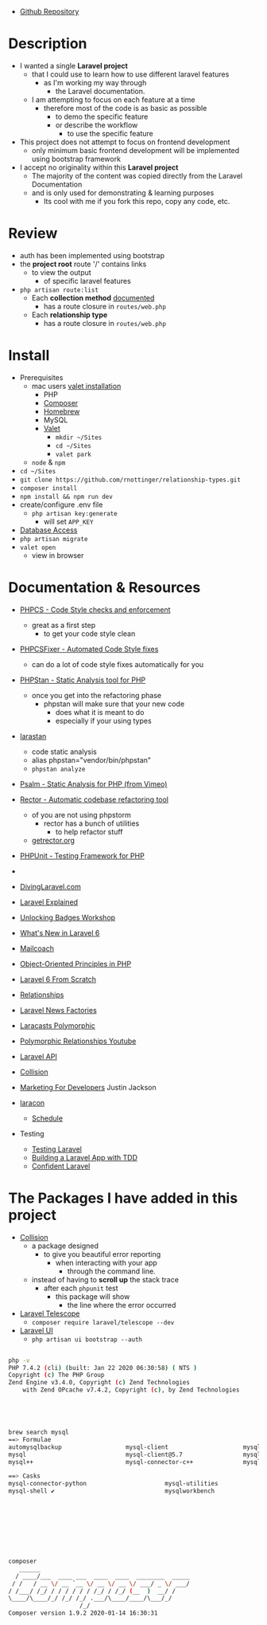 - [Github Repository](https://github.com/rnottinger/relationship-types)

# Description

- I wanted a single **Laravel project** 
	+ that I could use to learn how to use different laravel features 
		* as I'm working my way through 
			- the Laravel documentation.
	+ I am attempting to focus on each feature at a time
		* therefore most of the code is as basic as possible 
			- to demo the specific feature
			- or describe the workflow 
				+ to use the specific feature
- This project does not attempt to focus on frontend development
	+ only minimum basic frontend development will be implemented using bootstrap framework 
- I accept no originality within this **Laravel project**
	+ The majority of the content was copied directly from the Laravel Documentation
	+ and is only used for demonstrating & learning purposes 
		* Its cool with me if you fork this repo, copy any code, etc. 

# Review

- auth has been implemented using bootstrap
- the **project root** route '/' contains links 
	+ to view the output 
		* of specific laravel features
- `php artisan route:list`
	+ Each **collection method** [documented](https://laravel.com/docs/master/collections) 
		* has a route closure in `routes/web.php`
	+ Each **relationship type** 
		* has a route closure in `routes/web.php`

# Install

- Prerequisites 
	+ mac users [valet installation](https://laravel.com/docs/6.x/valet#installation)
		- PHP
		- [Composer](https://getcomposer.org/)
		- [Homebrew](https://brew.sh/)
		- MySQL
		- [Valet](https://laravel.com/docs/6.x/valet)
			+ `mkdir ~/Sites`
			+ `cd ~/Sites`
			+ `valet park`
	+ `node` & `npm`
- `cd ~/Sites`
- `git clone https://github.com/rnottinger/relationship-types.git`
- `composer install`
- `npm install && npm run dev`
- create/configure .env file
	+ `php artisan key:generate`
		* will set `APP_KEY`
- [Database Access](https://laracasts.com/series/laravel-6-from-scratch)
- `php artisan migrate`
- `valet open`
	+ view in browser

# Documentation & Resources

- [PHPCS - Code Style checks and enforcement](https://github.com/squizlabs/PHP_CodeSniffer)
	+ great as a first step 
		* to get your code style clean
- [PHPCSFixer - Automated Code Style fixes](https://cs.symfony.com)
	+ can do a lot of code style fixes automatically for you
- [PHPStan - Static Analysis tool for PHP](https://github.com/phpstan/phpstan)
 	+ once you get into the refactoring phase
		* phpstan will make sure that your new code
			- does what it is meant to do 
			- especially if your using types
- [larastan](https://github.com/nunomaduro/larastan)
	+ code static analysis
	+ alias phpstan="vendor/bin/phpstan"
	+ `phpstan analyze`
- [Psalm - Static Analysis for PHP (from Vimeo)](https://psalm.dev)

- [Rector - Automatic codebase refactoring tool](https://github.com/rectorphp/rector)
	+ of you are not using phpstorm
		* rector has a bunch of utilities
			- to help refactor stuff
	+ [getrector.org](https://getrector.org/)
- [PHPUnit - Testing Framework for PHP](https://phpunit.de)
-
- [DivingLaravel.com](https://divinglaravel.com/)
- [Laravel Explained](https://laracasts.com/series/laravel-explained)
- [Unlocking Badges Workshop](https://laracasts.com/series/unlocking-badges-workshop)
- [What's New in Laravel 6](https://laracasts.com/series/whats-new-in-laravel-6)
- [Mailcoach](https://mailcoach.app)
- [Object-Oriented Principles in PHP](https://laracasts.com/series/object-oriented-principles-in-php)
- [Laravel 6 From Scratch](https://laracasts.com/series/laravel-6-from-scratch)
- [Relationships](https://laravel.com/docs/master/eloquent-relationships)
- [Laravel News Factories](https://laravel-news.com/learn-to-use-model-factories-in-laravel-5-1)
- [Laracasts Polymorphic](https://laracasts.com/lessons/polymorphic-huh)
- [Polymorphic Relationships Youtube](https://www.youtube.com/watch?v=C7T1689IvPQ)
- [Laravel API](https://laravel.com/api/master/index.html)
- [Collision](https://laravel-news.com/using-the-collision-phpunit-listener-with-laravel)

- [Marketing For Developers](https://devmarketing.xyz/) Justin Jackson
- [laracon](https://laracon.net/)
	+ [Schedule](https://laracon.net/#time-table)
- Testing
	+ [Testing Laravel](https://laracasts.com/series/phpunit-testing-in-laravel)
	+ [Building a Laravel App with TDD](https://laracasts.com/series/build-a-laravel-app-with-tdd)
	+ [Confident Laravel](https://confidentlaravel.com/)

# The Packages I have added in this project

- [Collision](https://github.com/nunomaduro/collision#phpunit-adapter)
	+ a package designed 
		* to give you beautiful error reporting 
			- when interacting with your app 
				+ through the command line.
	+ instead of having to **scroll up** the stack trace 
		* after each `phpunit` test
			- this package will show 
				+ the line where the error occurred
- [Laravel Telescope](https://laravel.com/docs/6.x/telescope)
	+ `composer require laravel/telescope --dev`
- [Laravel UI](https://laravel.com/docs/6.x/frontend)
	+ `php artisan ui bootstrap --auth`

```bash

php -v
PHP 7.4.2 (cli) (built: Jan 22 2020 06:30:58) ( NTS )
Copyright (c) The PHP Group
Zend Engine v3.4.0, Copyright (c) Zend Technologies
    with Zend OPcache v7.4.2, Copyright (c), by Zend Technologies





brew search mysql
==> Formulae
automysqlbackup                  mysql-client                     mysql-connector-c++@1.1          mysql@5.6
mysql                            mysql-client@5.7                 mysql-sandbox                    mysql@5.7 ✔
mysql++                          mysql-connector-c++              mysql-search-replace             mysqltuner

==> Casks
mysql-connector-python                      mysql-utilities                             navicat-for-mysql
mysql-shell ✔                               mysqlworkbench                              sqlpro-for-mysql    









composer
   ______
  / ____/___  ____ ___  ____  ____  ________  _____
 / /   / __ \/ __ `__ \/ __ \/ __ \/ ___/ _ \/ ___/
/ /___/ /_/ / / / / / / /_/ / /_/ (__  )  __/ /
\____/\____/_/ /_/ /_/ .___/\____/____/\___/_/
                    /_/
Composer version 1.9.2 2020-01-14 16:30:31






```


